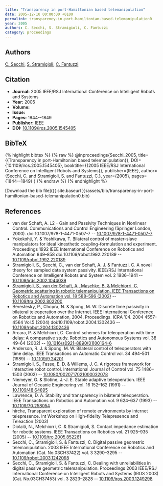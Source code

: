 ```yaml
---
title: "Transparency in port-Hamiltonian based telemanipulation"
date: 2005-12-10 00:00:00 +0100
permalink: transparency-in-port-hamiltonian-based-telemanipulation0
year: 2005
authors: C. Secchi, S. Stramigioli, C. Fantuzzi
category: proceedings
---
```

 
## Authors
[C. Secchi](authors/cristian-secchi), [S. Stramigioli](authors/stefano-stramigioli), [C. Fantuzzi](authors/cesare-fantuzzi)
 
## Citation
- **Journal:** 2005 IEEE/RSJ International Conference on Intelligent Robots and Systems
- **Year:** 2005
- **Volume:** 
- **Issue:** 
- **Pages:** 1844--1849
- **Publisher:** IEEE
- **DOI:** [10.1109/iros.2005.1545405](https://doi.org/10.1109/iros.2005.1545405)
 
## BibTeX
{% highlight bibtex %}
{% raw %}
@inproceedings{Secchi_2005,
  title={{Transparency in port-Hamiltonian based telemanipulation}},
  DOI={10.1109/iros.2005.1545405},
  booktitle={{2005 IEEE/RSJ International Conference on Intelligent Robots and Systems}},
  publisher={IEEE},
  author={Secchi, C. and Stramigioli, S. and Fantuzzi, C.},
  year={2005},
  pages={1844--1849}
}
{% endraw %}
{% endhighlight %}
 
[Download the bib file]({{ site.baseurl }}/assets/bib/transparency-in-port-hamiltonian-based-telemanipulation0.bib)
 
## References
- van der Schaft, A. L2 - Gain and Passivity Techniques in Nonlinear Control. Communications and Control Engineering (Springer London, 2000). doi:10.1007/978-1-4471-0507-7 -- [10.1007/978-1-4471-0507-7](https://doi.org/10.1007/978-1-4471-0507-7)
- Yokokohji, Y. & Yoshikawa, T. Bilateral control of master-slave manipulators for ideal kinesthetic coupling-formulation and experiment. Proceedings 1992 IEEE International Conference on Robotics and Automation 849–858 doi:10.1109/robot.1992.220189 -- [10.1109/robot.1992.220189](https://doi.org/10.1109/robot.1992.220189)
- Stramigioli, S., Secchi, C., van der Schaft, A. J. & Fantuzzi, C. A novel theory for sampled data system passivity. IEEE/RSJ International Conference on Intelligent Robots and System vol. 2 1936–1941 -- [10.1109/irds.2002.1044039](https://doi.org/10.1109/irds.2002.1044039)
- [Stramigioli, S., van der Schaft, A., Maschke, B. & Melchiorri, C. Geometric scattering in robotic telemanipulation. IEEE Transactions on Robotics and Automation vol. 18 588–596 (2002)](geometric-scattering-in-robotic-telemanipulation) -- [10.1109/tra.2002.802200](https://doi.org/10.1109/tra.2002.802200)
- Berestesky, P., Chopra, N. & Spong, M. W. Discrete time passivity in bilateral teleoperation over the Internet. IEEE International Conference on Robotics and Automation, 2004. Proceedings. ICRA ’04. 2004 4557-4564 Vol.5 (2004) doi:10.1109/robot.2004.1302436 -- [10.1109/robot.2004.1302436](https://doi.org/10.1109/robot.2004.1302436)
- Arcara, P. & Melchiorri, C. Control schemes for teleoperation with time delay: A comparative study. Robotics and Autonomous Systems vol. 38 49–64 (2002) -- [10.1016/s0921-8890(01)00164-6](https://doi.org/10.1016/s0921-8890(01)00164-6)
- Anderson, R. J. & Spong, M. W. Bilateral control of teleoperators with time delay. IEEE Transactions on Automatic Control vol. 34 494–501 (1989) -- [10.1109/9.24201](https://doi.org/10.1109/9.24201)
- Stramigioli, S., Fasse, E. D. & Willems, J. C. A rigorous framework for interactive robot control. International Journal of Control vol. 75 1486–1503 (2002) -- [10.1080/0020717021000032078](https://doi.org/10.1080/0020717021000032078)
- Niemeyer, G. & Slotine, J.-J. E. Stable adaptive teleoperation. IEEE Journal of Oceanic Engineering vol. 16 152–162 (1991) -- [10.1109/48.64895](https://doi.org/10.1109/48.64895)
- Lawrence, D. A. Stability and transparency in bilateral teleoperation. IEEE Transactions on Robotics and Automation vol. 9 624–637 (1993) -- [10.1109/70.258054](https://doi.org/10.1109/70.258054)
- hirche, Transparent exploration of remote environments by internet telepresence. Int Workshop on High-fidelity Telepresence and Teleaction (2003)
- Diolaiti, N., Melchiorri, C. & Stramigioli, S. Contact impedance estimation for robotic systems. IEEE Transactions on Robotics vol. 21 925–935 (2005) -- [10.1109/tro.2005.852261](https://doi.org/10.1109/tro.2005.852261)
- Secchi, C., Stramigioli, S. & Fantuzzi, C. Digital passive geometric telemanipulation. 2003 IEEE International Conference on Robotics and Automation (Cat. No.03CH37422) vol. 3 3290–3295 -- [10.1109/robot.2003.1242098](https://doi.org/10.1109/robot.2003.1242098)
- Secchi, C., Stramigioli, S. & Fantuzzi, C. Dealing with unreliabilities in digital passive geometric telemanipulation. Proceedings 2003 IEEE/RSJ International Conference on Intelligent Robots and Systems (IROS 2003) (Cat. No.03CH37453) vol. 3 2823–2828 -- [10.1109/iros.2003.1249298](https://doi.org/10.1109/iros.2003.1249298)

